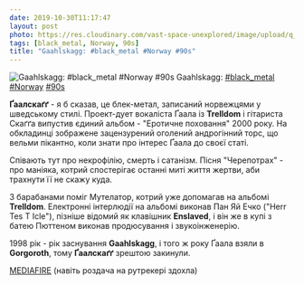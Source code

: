 ```yaml
---
date: 2019-10-30T11:17:47
layout: post
photo: https://res.cloudinary.com/vast-space-unexplored/image/upload/q_auto,dpr_auto,w_auto/photos/photo_792_30-10-2019_11-17-47.jpg
tags: [black_metal, Norway, 90s]
title: "Gaahlskagg: #black_metal #Norway #90s"
---
```

![Gaahlskagg: #black_metal #Norway #90s](https://res.cloudinary.com/vast-space-unexplored/image/upload/q_auto,dpr_auto,w_auto/photos/photo_792_30-10-2019_11-17-47.jpg)
Gaahlskagg: [#black_metal](/tags/#black_metal) [#Norway](/tags/#Norway) [#90s](/tags/#90s)

**Ґаалскаґґ** - я б сказав, це блек-метал, записаний норвежцями у шведському стилі. Проект-дует вокаліста Ґаала із **Trelldom** і гітариста Скаґґа випустив єдиний альбом - &quot;Еротичне поховання&quot; 2000 року. На обкладинці зображене зацензурений оголений андрогінний торс, що вельми пікантно, коли знати про інтерес Ґаала до своєї статі.

Співають тут про некрофілію, смерть і сатанізм. Пісня &quot;Черепотрах&quot; - про маніяка, котрий спостерігає останні миті життя жертви, аби трахнути її не скажу куда.

З барабанами поміг Мутелатор, котрий уже допомагав на альбомі **Trelldom**. Електронні інтерлюдії на альбомі виконав Пан Яй Ечко (&quot;Herr Tes T Icle&quot;), пізніше відомий як клавішник **Enslaved**, і він же в купі з батею Пюттеном виконав продюсування і звукоінженерію.

1998 рік - рік заснування **Gaahlskagg**, і того ж року Ґаала взяли в **Gorgoroth**, тому **Ґаалскаґґ** зрештою закинули.

[MEDIAFIRE](http://www.mediafire.com/file/hxonm78ityp9dj6/Gaahlskagg+-+Erotic+Funeral+2000.rar) (навіть роздача на рутрекері здохла)